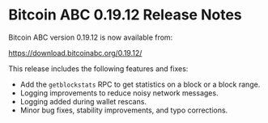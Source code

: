 # Bitcoin ABC 0.19.12 Release Notes

Bitcoin ABC version 0.19.12 is now available from:

  <https://download.bitcoinabc.org/0.19.12/>

This release includes the following features and fixes:
  - Add the `getblockstats` RPC to get statistics on a block or a block range.
  - Logging improvements to reduce noisy network messages.
  - Logging added during wallet rescans.
  - Minor bug fixes, stability improvements, and typo corrections.
